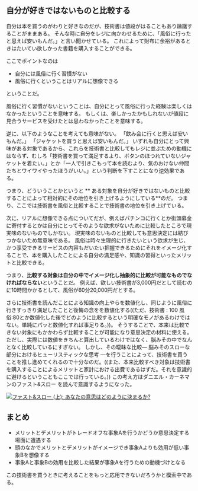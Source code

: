 ## 自分が好きではないものと比較する

自分は本を買うのがわりと好きなのだが、技術書は値段がはることもあり躊躇することがままある。
そんな時に自分をレジに向かわせるために、「風俗に行ったと思えば安いもんだ。」と言い聞かせている。
これによって財布に余裕があるときはたいてい欲しかった書籍を購入することができる。

ここでポイントなのは

- 自分には風俗に行く習慣がない
- 風俗に行くということはリアルに想像できる

ということだ。

風俗に行く習慣がないということは、自分にとって風俗に行った経験は楽しくはなかったということを意味する。
もしくは、楽しかったかもしれないが値段に見合うサービスを受けたとは思わなかったことを意味する。

逆に、以下のようなことを考えても意味がない。
「飲み会に行くと思えば安いもんだ。」
「ジャケットを買うと思えば安いもんだ。」
いずれも自分にとって興味がある対象であるから、これらを技術書と比較してもレジに並ぶための動機にはならず、むしろ「技術書を買って満足するより、ボタンのほつれていないジャケットを着たい。」とか「一人で引きこもって本を読むより、気のおけない仲間たちとワイワイやったほうがいい。」という判断を下すことになり逆効果である。

つまり、どういうことかというと ** ある対象を自分が好きではないものと比較することによって相対的にその地位を引き上げるようにしている**のだ。
つまり、ここでは技術書を風俗と比較することで技術書の地位を引き上げている。

次に、リアルに想像できる点についてだが、例えばパチンコに行くとか街頭募金に寄付するとかは自分にとってそのような欲求がないために比較したところで現実味のないものでしかない。
現実味のないものと比較しても意思決定には結びつかないため無意味である。
風俗は時々生理的に行きたいという欲求が生じ、かつ享受できるサービスの内容もだいたい把握できるためにそれをイメージ化することで、本を購入したことによる自分の満足感や、知識の習得といったメリットと比較できる。

つまり、**比較する対象は自分の中でイメージ化し抽象的に比較が可能なものでなければならない**ということだ。
例えば、欲しい技術書が3,000円だとして読むのに10時間かかるとして、風俗が60分20,000円だとする。

さらに技術書を読んだことによる知識の向上やらを数値化し、同じように風俗に行きすっきり満足したことと後悔の念をを数値化する((ただ、技術書 : 100 風俗:80とか数値化した後でどのように比較するという明確なモノがあるわけではない。単純にパッと数値化すれば事足りる。))。
そうすることで、本来は比較できない対象にもかかわらず比較することが可能になり意思決定の材料に使える。
ただし、実際には数値をきちんと算出しているわけではなく、脳みその中でなんとなく比較しているにすぎない。
しかし、その曖昧な比較― 脳みそのスローな部分におけるヒューリスティックな思考 ―を行うことによって、技術書を買うことを推し進めてくれるので十分なのだ。((また、本来比較すべき対象は技術書を購入することによるメリットと家計における出費であるはずだ。それを意識的に避けるということもここでは行っている。))
この考え方はダニエル・カーネマンのファスト&スロー を読んで意識するようになった。

<a href="http://www.amazon.co.jp/exec/obidos/ASIN/4152093382/31415q2-22/ref=nosim/" name="amazletlink" target="_blank"><img src="http://ecx.images-amazon.com/images/I/41UFM%2BY8xQL._SL240_.jpg" alt="ファスト&スロー (上): あなたの意思はどのように決まるか?" style="border: none;" /></a>


## まとめ

- メリットとデメリットがトレードオフな事象Aを行うかどうか意思決定する場面に遭遇する
- 頭のなかでメリットとデメリットがイメージでき事象Aよりも効用が低い事象Bを想像する
- 事象Aと事象Bの効用を比較した結果が事象Aを行うための動機づけとなる

この技術書を買うときに考えることをもっと応用できないだろうかと模索中である。
